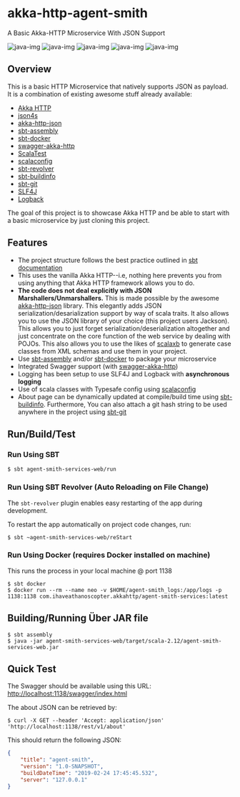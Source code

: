 # akka-http-agent-smith
A Basic Akka-HTTP Microservice With JSON Support

![java-img](https://img.shields.io/badge/java-8-orange.svg?style=flat-square) ![java-img](https://img.shields.io/badge/scala-2.12-orange.svg?style=flat-square) ![java-img](https://img.shields.io/badge/sbt-1.2-orange.svg?style=flat-square) ![java-img](https://img.shields.io/badge/akka-2.5-orange.svg?style=flat-square) ![java-img](https://img.shields.io/badge/swagger-3-orange.svg?style=flat-square) 

## Overview

This is a basic HTTP Microservice that natively supports JSON as payload.  It is a combination of existing awesome stuff already available:

- [Akka HTTP](https://github.com/akka/akka-http)
- [json4s](https://github.com/json4s/json4s)
- [akka-http-json](https://github.com/hseeberger/akka-http-json)
- [sbt-assembly](https://github.com/sbt/sbt-assembly)
- [sbt-docker](https://github.com/marcuslonnberg/sbt-docker)
- [swagger-akka-http](https://github.com/swagger-akka-http/swagger-akka-http)
- [ScalaTest](http://www.scalatest.org/)
- [scalaconfig](https://github.com/andr83/scalaconfig)
- [sbt-revolver](https://github.com/spray/sbt-revolver)
- [sbt-buildinfo](https://github.com/sbt/sbt-buildinfo)
- [sbt-git](https://github.com/sbt/sbt-git)
- [SLF4J](https://www.slf4j.org/)
- [Logback](https://logback.qos.ch/)

The goal of this project is to showcase Akka HTTP and be able to start with a basic microservice by just cloning this project.

## Features

- The project structure follows the best practice outlined in [sbt documentation](https://www.scala-sbt.org/1.x/docs/Multi-Project.html)
- This uses the vanilla Akka HTTP--i.e, nothing here prevents you from using anything that Akka HTTP framework allows you to do.
- **The code does not deal explicitly with JSON Marshallers/Unmarshallers.**  This is made possible by the awesome [akka-http-json](https://github.com/hseeberger/akka-http-json) library.  This elegantly adds JSON serialization/desarialization support by way of scala traits.  It also allows you to use the JSON library of your choice (this project users Jackson).  This allows you to just forget serialization/deserialization altogether and just concentrate on the core function of the web service by dealing with POJOs.  This also allows you to use the likes of [scalaxb](http://scalaxb.org) to generate case classes from XML schemas and use them in your project.
- Use [sbt-assembly](https://github.com/sbt/sbt-assembly) and/or [sbt-docker](https://github.com/marcuslonnberg/sbt-docker) to package your microservice
- Integrated Swagger support (with [swagger-akka-http](https://github.com/swagger-akka-http/swagger-akka-http))
- Logging has been setup to use SLF4J and Logback with **asynchronous logging**
- Use of scala classes with Typesafe config using [scalaconfig](https://github.com/andr83/scalaconfig)
- About page can be dynamically updated at compile/build time using [sbt-buildinfo](https://github.com/sbt/sbt-buildinfo).  Furthermore, You can also attach a git hash string to be used anywhere in the project using [sbt-git](https://github.com/sbt/sbt-git)

## Run/Build/Test

### Run Using SBT
    $ sbt agent-smith-services-web/run 
    
### Run Using SBT Revolver (Auto Reloading on File Change)
The `sbt-revolver` plugin enables easy restarting of the app during development.

To restart the app automatically on project code changes, run:
```
$ sbt ~agent-smith-services-web/reStart
```
    
### Run Using Docker (requires Docker installed on machine)

This runs the process in your local machine @ port 1138

    $ sbt docker
    $ docker run --rm --name neo -v $HOME/agent-smith_logs:/app/logs -p 1138:1138 com.ihaveathanoscopter.akkahttp/agent-smith-services:latest
    
## Building/Running Über JAR file

    $ sbt assembly
    $ java -jar agent-smith-services-web/target/scala-2.12/agent-smith-services-web.jar
    
## Quick Test

The Swagger should be available using this URL: [http://localhost:1138/swagger/index.html](http://localhost:1138/swagger/index.html)

The about JSON can be retrieved by:

    $ curl -X GET --header 'Accept: application/json' 'http://localhost:1138/rest/v1/about' 
    
This should return the following JSON:

```json
{
    "title": "agent-smith",
    "version": "1.0-SNAPSHOT",
    "buildDateTime": "2019-02-24 17:45:45.532",
    "server": "127.0.0.1"
}
```
   
  

